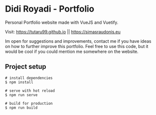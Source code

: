 # Didi Royadi - Portfolio
Personal Portfolio website made with VueJS and Vuetify.

Visit: https://tutaru99.github.io || https://simasraudonis.eu

Im open for suggestions and improvements, contact me if you have ideas on how to further improve this portfolio.
Feel free to use this code, but it would be cool if you could mention me somewhere on the website.

## Project setup
```
# install dependencies
$ npm install

# serve with hot reload
$ npm run serve

# build for production
$ npm run build
```

